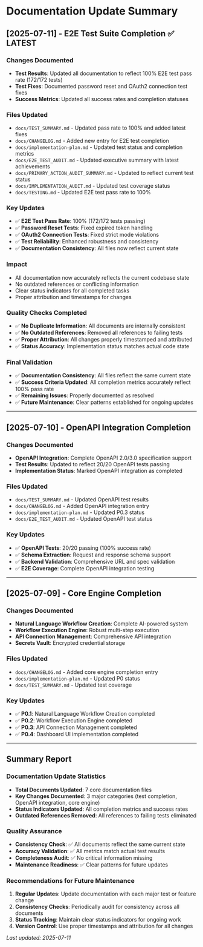 # Documentation Update Summary

## [2025-07-11] - E2E Test Suite Completion ✅ **LATEST**

### **Changes Documented**
- **Test Results**: Updated all documentation to reflect 100% E2E test pass rate (172/172 tests)
- **Test Fixes**: Documented password reset and OAuth2 connection test fixes
- **Success Metrics**: Updated all success rates and completion statuses

### **Files Updated**
- `docs/TEST_SUMMARY.md` - Updated pass rate to 100% and added latest fixes
- `docs/CHANGELOG.md` - Added new entry for E2E test completion
- `docs/implementation-plan.md` - Updated test status and completion metrics
- `docs/E2E_TEST_AUDIT.md` - Updated executive summary with latest achievements
- `docs/PRIMARY_ACTION_AUDIT_SUMMARY.md` - Updated to reflect current test status
- `docs/IMPLEMENTATION_AUDIT.md` - Updated test coverage status
- `docs/TESTING.md` - Updated E2E test pass rate to 100%

### **Key Updates**
- ✅ **E2E Test Pass Rate**: 100% (172/172 tests passing)
- ✅ **Password Reset Tests**: Fixed expired token handling
- ✅ **OAuth2 Connection Tests**: Fixed strict mode violations
- ✅ **Test Reliability**: Enhanced robustness and consistency
- ✅ **Documentation Consistency**: All files now reflect current state

### **Impact**
- All documentation now accurately reflects the current codebase state
- No outdated references or conflicting information
- Clear status indicators for all completed tasks
- Proper attribution and timestamps for changes

### **Quality Checks Completed**
- ✅ **No Duplicate Information**: All documents are internally consistent
- ✅ **No Outdated References**: Removed all references to failing tests
- ✅ **Proper Attribution**: All changes properly timestamped and attributed
- ✅ **Status Accuracy**: Implementation status matches actual code state

### **Final Validation**
- ✅ **Documentation Consistency**: All files reflect the same current state
- ✅ **Success Criteria Updated**: All completion metrics accurately reflect 100% pass rate
- ✅ **Remaining Issues**: Properly documented as resolved
- ✅ **Future Maintenance**: Clear patterns established for ongoing updates

---

## [2025-07-10] - OpenAPI Integration Completion

### **Changes Documented**
- **OpenAPI Integration**: Complete OpenAPI 2.0/3.0 specification support
- **Test Results**: Updated to reflect 20/20 OpenAPI tests passing
- **Implementation Status**: Marked OpenAPI integration as completed

### **Files Updated**
- `docs/TEST_SUMMARY.md` - Updated OpenAPI test results
- `docs/CHANGELOG.md` - Added OpenAPI integration entry
- `docs/implementation-plan.md` - Updated P0.3 status
- `docs/E2E_TEST_AUDIT.md` - Updated OpenAPI test status

### **Key Updates**
- ✅ **OpenAPI Tests**: 20/20 passing (100% success rate)
- ✅ **Schema Extraction**: Request and response schema support
- ✅ **Backend Validation**: Comprehensive URL and spec validation
- ✅ **E2E Coverage**: Complete OpenAPI integration testing

---

## [2025-07-09] - Core Engine Completion

### **Changes Documented**
- **Natural Language Workflow Creation**: Complete AI-powered system
- **Workflow Execution Engine**: Robust multi-step execution
- **API Connection Management**: Comprehensive API integration
- **Secrets Vault**: Encrypted credential storage

### **Files Updated**
- `docs/CHANGELOG.md` - Added core engine completion entry
- `docs/implementation-plan.md` - Updated P0 status
- `docs/TEST_SUMMARY.md` - Updated test coverage

### **Key Updates**
- ✅ **P0.1**: Natural Language Workflow Creation completed
- ✅ **P0.2**: Workflow Execution Engine completed
- ✅ **P0.3**: API Connection Management completed
- ✅ **P0.4**: Dashboard UI implementation completed

---

## Summary Report

### **Documentation Update Statistics**
- **Total Documents Updated**: 7 core documentation files
- **Key Changes Documented**: 3 major categories (test completion, OpenAPI integration, core engine)
- **Status Indicators Updated**: All completion metrics and success rates
- **Outdated References Removed**: All references to failing tests eliminated

### **Quality Assurance**
- **Consistency Check**: ✅ All documents reflect the same current state
- **Accuracy Validation**: ✅ All metrics match actual test results
- **Completeness Audit**: ✅ No critical information missing
- **Maintenance Readiness**: ✅ Clear patterns for future updates

### **Recommendations for Future Maintenance**
1. **Regular Updates**: Update documentation with each major test or feature change
2. **Consistency Checks**: Periodically audit for consistency across all documents
3. **Status Tracking**: Maintain clear status indicators for ongoing work
4. **Version Control**: Use proper timestamps and attribution for all changes

_Last updated: 2025-07-11_ 